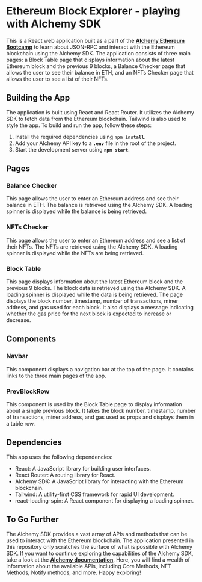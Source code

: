 # Ethereum Block Explorer - playing with Alchemy SDK

This is a React web application built as a part of the **[Alchemy Ethereum Bootcamp](https://docs.alchemy.com/reference/api-overview)** to learn about JSON-RPC and interact with the Ethereum blockchain using the Alchemy SDK. The application consists of three main pages: a Block Table page that displays information about the latest Ethereum block and the previous 9 blocks, a Balance Checker page that allows the user to see their balance in ETH, and an NFTs Checker page that allows the user to see a list of their NFTs.

## **Building the App**

The application is built using React and React Router. It utilizes the Alchemy SDK to fetch data from the Ethereum blockchain. Tailwind is also used to style the app. To build and run the app, follow these steps:

1. Install the required dependencies using **`npm install`**.
2. Add your Alchemy API key to a **`.env`** file in the root of the project.
3. Start the development server using **`npm start`**.

## **Pages**

### **Balance Checker**

This page allows the user to enter an Ethereum address and see their balance in ETH. The balance is retrieved using the Alchemy SDK. A loading spinner is displayed while the balance is being retrieved.

### **NFTs Checker**

This page allows the user to enter an Ethereum address and see a list of their NFTs. The NFTs are retrieved using the Alchemy SDK. A loading spinner is displayed while the NFTs are being retrieved.

### **Block Table**

This page displays information about the latest Ethereum block and the previous 9 blocks. The block data is retrieved using the Alchemy SDK. A loading spinner is displayed while the data is being retrieved. The page displays the block number, timestamp, number of transactions, miner address, and gas used for each block. It also displays a message indicating whether the gas price for the next block is expected to increase or decrease.

## **Components**

### **Navbar**

This component displays a navigation bar at the top of the page. It contains links to the three main pages of the app.

### **PrevBlockRow**

This component is used by the Block Table page to display information about a single previous block. It takes the block number, timestamp, number of transactions, miner address, and gas used as props and displays them in a table row.

## **Dependencies**

This app uses the following dependencies:

- React: A JavaScript library for building user interfaces.
- React Router: A routing library for React.
- Alchemy SDK: A JavaScript library for interacting with the Ethereum blockchain.
- Tailwind: A utility-first CSS framework for rapid UI development.
- react-loading-spin: A React component for displaying a loading spinner.

## **To Go Further**

The Alchemy SDK provides a vast array of APIs and methods that can be used to interact with the Ethereum blockchain. The application presented in this repository only scratches the surface of what is possible with Alchemy SDK. If you want to continue exploring the capabilities of the Alchemy SDK, take a look at the **[Alchemy documentation](https://docs.alchemy.com/reference/api-overview)**. Here, you will find a wealth of information about the available APIs, including Core Methods, NFT Methods, Notify methods, and more. Happy exploring!
